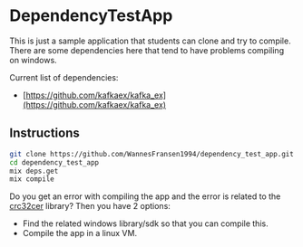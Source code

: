 # DependencyTestApp

This is just a sample application that students can clone and try to compile.
There are some dependencies here that tend to have problems compiling on windows.

Current list of dependencies:

* [https://github.com/kafkaex/kafka_ex](https://github.com/kafkaex/kafka_ex)

## Instructions

```bash
git clone https://github.com/WannesFransen1994/dependency_test_app.git
cd dependency_test_app
mix deps.get
mix compile
```

Do you get an error with compiling the app and the error is related to the 
[crc32cer](https://hex.pm/packages/crc32cer) library? Then you have 2 options:

* Find the related windows library/sdk so that you can compile this.
* Compile the app in a linux VM.


